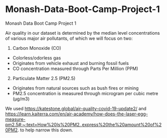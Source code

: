 # Monash-Data-Boot-Camp-Project-1
Monash Data Boot Camp Project 1

Air quality in our dataset is determined by the median level concentrations of various major air
pollutants, of which we will focus on two:

1. Carbon Monoxide (CO) 
- Colorless/odorless gas
- Originates from vehicle exhaust and burning fossil fuels
- CO concentration measured through Parts Per Million (PPM)

2. Particulate Matter 2.5 (PM2.5)
- Originates from natural sources such as bush fires or mining
- PM2.5 concentration is measured through microgram per cubic metre (µg/m3)

We used https://katestone.global/air-quality-covid-19-update2/ and https://learn.kaiterra.com/en/air-academy/how-does-the-laser-egg-measure-pm2.5#:~:text=How%20Is%20PM2.,express%20the%20amount%20of%20PM2. to help narrow this down.
